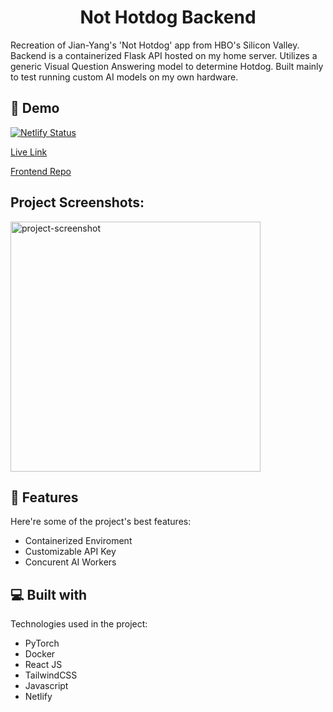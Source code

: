 <h1 align="center" id="title">Not Hotdog Backend</h1>

<p id="description">Recreation of Jian-Yang's 'Not Hotdog' app from HBO's Silicon Valley. Backend is a containerized Flask API hosted on my home server. Utilizes a generic Visual Question Answering model to determine Hotdog. Built mainly to test running custom AI models on my own hardware.</p>

<h2>🚀 Demo</h2>

[![Netlify Status](https://api.netlify.com/api/v1/badges/607d6845-cb75-4c5a-a277-190b713a13b7/deploy-status)](https://app.netlify.com/sites/magnificent-melomakarona-f9ab22/deploys)

[Live Link](https://nothotdog.josephrisk.com/)

[Frontend Repo](https://github.com/j0srisk/seefood)

<h2>Project Screenshots:</h2>

<img src="https://github.com/j0srisk/personal-site/blob/main/src/assets/images/projects/not-hotdog.png?raw=true" alt="project-screenshot" width="400" height="auto">

  
  
<h2>🧐 Features</h2>

Here're some of the project's best features:

*   Containerized Enviroment
*   Customizable API Key
*   Concurent AI Workers

  
  
<h2>💻 Built with</h2>

Technologies used in the project:

*   PyTorch
*   Docker
*   React JS
*   TailwindCSS
*   Javascript
*   Netlify
